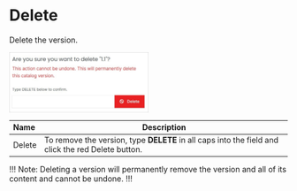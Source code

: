 # Delete

Delete the version.
    
<img src="../../../../../../images/deleteversion.jpg" alt="deleteversion" style="width: 50%; display: block"></a>

**Name** | **Description** 
:--- | ---
Delete | To remove the version, type **DELETE** in all caps into the field and click the red Delete button.

!!! Note: 
Deleting a version will permanently remove the version and all of its content and cannot be undone.
!!!
